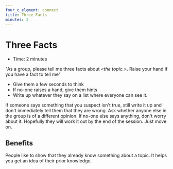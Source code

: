 ```yaml
---
four_c_element: connect
title: Three Facts
minutes: 2
---
```


# Three Facts

- Time: 2 minutes


"As a group, please tell me three facts about _\<the topic.\>_. Raise your hand if you have a fact to tell me"

- Give them a few seconds to think 
- If no-one raises a hand, give them hints 
- Write up whatever they say on a list where everyone can see it. 

If someone says something that you suspect isn't true, still write it up and don't immediately tell them that they are wrong. Ask whether anyone else in the group is of a different opinion. If no-one else says anything, don't worry about it. Hopefully they will work it out by the end of the session. Just move on.

## Benefits

People like to show that they already know something about a topic. It helps you get an idea of their prior knowledge. 